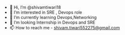 - 👋 Hi, I’m @shivamtiwari18
- 👀 I’m interested in SRE , Devops role
- 🌱 I’m currently learning Devops,Networking
- 💞️ I’m looking Internship in Devops and SRE
- 📫 How to reach me  - shivam.tiwari552275@gmail.com

<!---
shivamtiwari18/shivamtiwari18 is a ✨ special ✨ repository because its `README.md` (this file) appears on your GitHub profile.
You can click the Preview link to take a look at your changes.
--->
